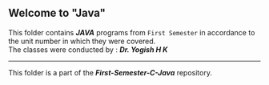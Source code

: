 ##  Welcome to "Java" 
This folder contains ***JAVA*** programs from `First Semester` in accordance to the unit number in which they were covered.
<br>
The classes were conducted by : ***Dr. Yogish H K***


---

This folder is a part of the ***First-Semester-C-Java*** repository.

